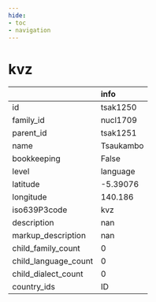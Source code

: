 ```yaml
---
hide:
- toc
- navigation
---
```

# kvz
|                      | info      |
|:---------------------|:----------|
| id                   | tsak1250  |
| family_id            | nucl1709  |
| parent_id            | tsak1251  |
| name                 | Tsaukambo |
| bookkeeping          | False     |
| level                | language  |
| latitude             | -5.39076  |
| longitude            | 140.186   |
| iso639P3code         | kvz       |
| description          | nan       |
| markup_description   | nan       |
| child_family_count   | 0         |
| child_language_count | 0         |
| child_dialect_count  | 0         |
| country_ids          | ID        |